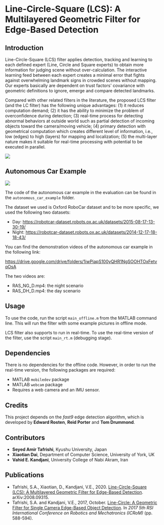 # Line-Circle-Square (LCS): A Multilayered Geometric Filter for Edge-Based Detection
## Introduction

Line-Circle-Square (LCS) filter applies detection, tracking and learning to each defined expert (Line, Circle and Square experts) to obtain more information for judging scene without over-calculation. The interactive learning feed between each expert creates a minimal error that fights against overwhelming landmark signs in crowded scenes without mapping. Our experts basically are dependent on trust factors' covariance with geometric definitions to ignore, emerge and compare detected landmarks.

Compared with other related filters in the literature, the proposed LCS filter (and the LC filter) has the following unique advantages: (1) it reduces computation demand; (2) it has the ability to minimize the problem of overconfidence during detection; (3) real-time process for detecting abnormal behaviors at outside world such as partial detection of incoming objects toward the camera/moving vehicle; (4) primary detection with geometrical computation which creates different level of information, i.e., low (edges) to high (layers) for mapping and localization; (5) the multi-layer nature makes it suitable for real-time processing with potential to be executed in parallel.

![](results/LCS_demo.gif)

## Autonomous Car Example

![](https://www.youtube.com/watch?v=hh6B4aF7jDI)

The code of the autonomous car example in the evaluation can be found in the `autonomous_car_example` folder.

The dataset we used is Oxford RoboCar dataset and to be more specific, we used the following two datasets:

- Day: https://robotcar-dataset.robots.ox.ac.uk/datasets/2015-08-17-13-30-19/
- Night: https://robotcar-dataset.robots.ox.ac.uk/datasets/2014-12-17-18-18-43/

You can find the demonstration videos of the autonomous car example in the following link:

https://drive.google.com/drive/folders/1iwPiapS100yQHR1NgSOOHTOxFetvqOsA

The two videos are:

- RAS_NG_D.mp4: the night scenario
- RAS_DH_D.mp4: the day scenario

## Usage

To use the code, run the script `main_offline.m` from the MATLAB command line. This will run the filter with some example pictures in offline mode. 

LCS filter also supports to run in real-time. To use the real-time version of the filter, use the script `main_rt.m` (debugging stage).

## Dependencies

There is no dependencies for the offline code. However, in order to run the real-time version, the following packages are required:

- MATLAB `mobiledev` package
- MATLAB `webcam` package
- Requires a web camera and an IMU sensor. 

## Credits

This project depends on the *fast9* edge detection algorithm, which is developed by **Edward Rosten**, **Reid Porter** and **Tom Drummond**.

## Contributors

- **Seyed Amir Tafrishi**, Kyushu University, Japan
- **Xiaotian Dai**, Department of Computer Science, University of York, UK
- **Vahid E. Kandjani**, University College of Nabi Akram, Iran

##  Publications

- Tafrishi, S.A., Xiaotian, D., Kandjani, V.E., 2020. [Line-Circle-Square (LCS): A Multilayered Geometric Filter for Edge-Based Detection](https://arxiv.org/pdf/2008.09315.pdf). arXiv:2008.09315. 
- Tafrishi, S.A. and Kandjani, V.E., 2017, October. [Line-Circle: A Geometric Filter for Single Camera Edge-Based Object Detection](https://ieeexplore.ieee.org/abstract/document/8466193). In *2017 5th RSI International Conference on Robotics and Mechatronics (ICRoM)* (pp. 588-594). 
